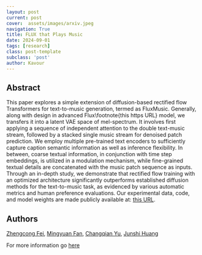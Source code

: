 ```yaml
---
layout: post
current: post
cover:  assets/images/arxiv.jpeg
navigation: True
title: FLUX that Plays Music
date: 2024-09-01
tags: [research]
class: post-template
subclass: 'post'
author: Kavour
---
```


<h2> Abstract </h2>

<p> This paper explores a simple extension of diffusion-based rectified flow Transformers for text-to-music generation, termed as FluxMusic. Generally, along with design in advanced Flux\footnote{this https URL} model, we transfers it into a latent VAE space of mel-spectrum. It involves first applying a sequence of independent attention to the double text-music stream, followed by a stacked single music stream for denoised patch prediction. We employ multiple pre-trained text encoders to sufficiently capture caption semantic information as well as inference flexibility. In between, coarse textual information, in conjunction with time step embeddings, is utilized in a modulation mechanism, while fine-grained textual details are concatenated with the music patch sequence as inputs. Through an in-depth study, we demonstrate that rectified flow training with an optimized architecture significantly outperforms established diffusion methods for the text-to-music task, as evidenced by various automatic metrics and human preference evaluations. Our experimental data, code, and model weights are made publicly available at: <a href='https://github.com/feizc/FluxMusic'>this URL</a>.</p>

<h2> Authors </h2>

<p> <a href="https://arxiv.org/search/cs?searchtype=author&amp;query=Fei,+Z">Zhengcong Fei</a>, <a href="https://arxiv.org/search/cs?searchtype=author&amp;query=Fan,+M">Mingyuan Fan</a>, <a href="https://arxiv.org/search/cs?searchtype=author&amp;query=Yu,+C">Changqian Yu</a>, <a href="https://arxiv.org/search/cs?searchtype=author&amp;query=Huang,+J">Junshi Huang</a></p>

<p>For more information go <a href='https://arxiv.org/abs/2409.00587'>here</a></p>